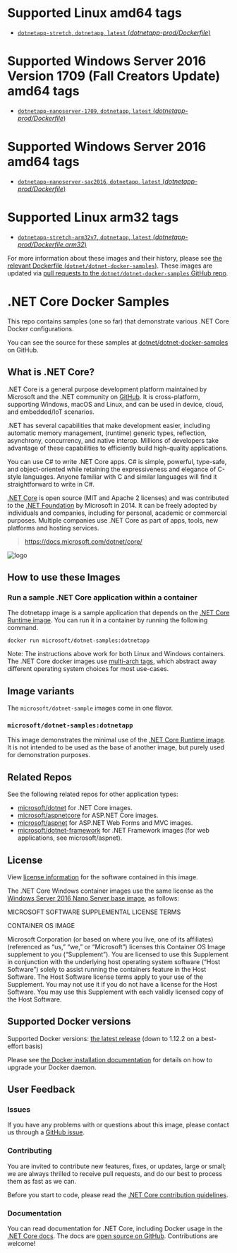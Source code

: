 # Supported Linux amd64 tags

- [`dotnetapp-stretch`, `dotnetapp`, `latest` (*dotnetapp-prod/Dockerfile*)](https://github.com/dotnet/dotnet-docker-samples/blob/master/dotnetapp-prod/Dockerfile)

# Supported Windows Server 2016 Version 1709 (Fall Creators Update) amd64 tags

- [`dotnetapp-nanoserver-1709`, `dotnetapp`, `latest` (*dotnetapp-prod/Dockerfile*)](https://github.com/dotnet/dotnet-docker-samples/blob/master/dotnetapp-prod/Dockerfile)

# Supported Windows Server 2016 amd64 tags

- [`dotnetapp-nanoserver-sac2016`, `dotnetapp`, `latest` (*dotnetapp-prod/Dockerfile*)](https://github.com/dotnet/dotnet-docker-samples/blob/master/dotnetapp-prod/Dockerfile)

# Supported Linux arm32 tags

- [`dotnetapp-stretch-arm32v7`, `dotnetapp`, `latest` (*dotnetapp-prod/Dockerfile.arm32*)](https://github.com/dotnet/dotnet-docker-samples/blob/master/dotnetapp-prod/Dockerfile.arm32)

For more information about these images and their history, please see [the relevant Dockerfile (`dotnet/dotnet-docker-samples`)](https://github.com/dotnet/dotnet-docker-samples/search?utf8=%E2%9C%93&q=FROM&type=Code). These images are updated via [pull requests to the `dotnet/dotnet-docker-samples` GitHub repo](https://github.com/dotnet/dotnet-docker-samples/pulls?utf8=%E2%9C%93&q=).

# .NET Core Docker Samples

This repo contains samples (one so far) that demonstrate various .NET Core Docker configurations.

You can see the source for these samples at [dotnet/dotnet-docker-samples](https://github.com/dotnet/dotnet-docker-samples/tree/master) on GitHub.

## What is .NET Core?

.NET Core is a general purpose development platform maintained by Microsoft and the .NET community on [GitHub](https://github.com/dotnet/core). It is cross-platform, supporting Windows, macOS and Linux, and can be used in device, cloud, and embedded/IoT scenarios.

.NET has several capabilities that make development easier, including automatic memory management, (runtime) generic types, reflection, asynchrony, concurrency, and native interop. Millions of developers take advantage of these capabilities to efficiently build high-quality applications.

You can use C# to write .NET Core apps. C# is simple, powerful, type-safe, and object-oriented while retaining the expressiveness and elegance of C-style languages. Anyone familiar with C and similar languages will find it straightforward to write in C#.

[.NET Core](https://github.com/dotnet/core) is open source (MIT and Apache 2 licenses) and was contributed to the [.NET Foundation](http://dotnetfoundation.org) by Microsoft in 2014. It can be freely adopted by individuals and companies, including for personal, academic or commercial purposes. Multiple companies use .NET Core as part of apps, tools, new platforms and hosting services.

> https://docs.microsoft.com/dotnet/core/

![logo](https://avatars0.githubusercontent.com/u/9141961?v=3&amp;s=100)

## How to use these Images

### Run a sample .NET Core application within a container

The dotnetapp image is a sample application that depends on the [.NET Core Runtime image](https://hub.docker.com/r/microsoft/dotnet). You can run it in a container by running the following command.

```console
docker run microsoft/dotnet-samples:dotnetapp
```

Note: The instructions above work for both Linux and Windows containers. The .NET Core docker images use [multi-arch tags](https://github.com/dotnet/announcements/issues/14), which abstract away different operating system choices for most use-cases.

## Image variants

The `microsoft/dotnet-sample` images come in one flavor.

### `microsoft/dotnet-samples:dotnetapp`

This image demonstrates the minimal use of the [.NET Core Runtime image](https://hub.docker.com/r/microsoft/dotnet). It is not intended to be used as the base of another image, but purely used for demonstration purposes.

## Related Repos

See the following related repos for other application types:

- [microsoft/dotnet](https://hub.docker.com/r/microsoft/dotnet/) for .NET Core images.
- [microsoft/aspnetcore](https://hub.docker.com/r/microsoft/aspnetcore/) for ASP.NET Core images.
- [microsoft/aspnet](https://hub.docker.com/r/microsoft/aspnet/) for ASP.NET Web Forms and MVC images.
- [microsoft/dotnet-framework](https://hub.docker.com/r/microsoft/dotnet-framework/) for .NET Framework images (for web applications, see microsoft/aspnet).

## License

View [license information](https://www.microsoft.com/net/dotnet_library_license.htm) for the software contained in this image.

The .NET Core Windows container images use the same license as the [Windows Server 2016 Nano Server base image](https://hub.docker.com/r/microsoft/nanoserver/), as follows:

MICROSOFT SOFTWARE SUPPLEMENTAL LICENSE TERMS

CONTAINER OS IMAGE

Microsoft Corporation (or based on where you live, one of its affiliates) (referenced as “us,” “we,” or “Microsoft”) licenses this Container OS Image supplement to you (“Supplement”). You are licensed to use this Supplement in conjunction with the underlying host operating system software (“Host Software”) solely to assist running the containers feature in the Host Software. The Host Software license terms apply to your use of the Supplement. You may not use it if you do not have a license for the Host Software. You may use this Supplement with each validly licensed copy of the Host Software.

## Supported Docker versions

Supported Docker versions: [the latest release](https://github.com/docker/docker/releases/latest) (down to 1.12.2 on a best-effort basis)

Please see [the Docker installation documentation](https://docs.docker.com/installation/) for details on how to upgrade your Docker daemon.

## User Feedback

### Issues

If you have any problems with or questions about this image, please contact us through a [GitHub issue](https://github.com/dotnet/dotnet-docker-samples/issues).

### Contributing

You are invited to contribute new features, fixes, or updates, large or small; we are always thrilled to receive pull requests, and do our best to process them as fast as we can.

Before you start to code, please read the [.NET Core contribution guidelines](https://github.com/dotnet/coreclr/blob/master/CONTRIBUTING.md).

### Documentation

You can read documentation for .NET Core, including Docker usage in the [.NET Core docs](https://docs.microsoft.com/dotnet/articles/core/). The docs are [open source on GitHub](https://github.com/dotnet/core-docs). Contributions are welcome!

